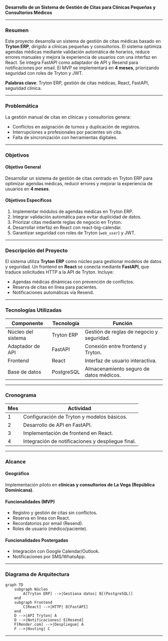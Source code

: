 **Desarrollo de un Sistema de Gestión de Citas para Clínicas Pequeñas y Consultorios Médicos**  

---

### **Resumen**  
Este proyecto desarrolla un sistema de gestión de citas médicas basado en **Tryton ERP**, dirigido a clínicas pequeñas y consultorios. El sistema optimiza agendas médicas mediante validación automática de horarios, reduce errores manuales y mejora la experiencia de usuarios con una interfaz en React. Se integra FastAPI como adaptador de API y Resend para notificaciones por email. El MVP se implementará en **4 meses**, priorizando seguridad con roles de Tryton y JWT.  

**Palabras clave**: Tryton ERP, gestión de citas médicas, React, FastAPI, seguridad clínica.  

---

### **Problemática**  
La gestión manual de citas en clínicas y consultorios genera:  
- Conflictos en asignación de turnos y duplicación de registros.  
- Interrupciones a profesionales por pacientes sin cita.  
- Falta de sincronización con herramientas digitales.  

---

### **Objetivos**  

#### **Objetivo General**  
Desarrollar un sistema de gestión de citas centrado en Tryton ERP para optimizar agendas médicas, reducir errores y mejorar la experiencia de usuarios en **4 meses**.  

#### **Objetivos Específicos**  
1. Implementar módulos de agendas médicas en Tryton ERP.  
2. Integrar validación automática para evitar duplicidad de datos.  
3. Priorizar citas mediante reglas de negocio en Tryton.  
4. Desarrollar interfaz en React con react-big-calendar.  
5. Garantizar seguridad con roles de Tryton (`web_user`) y JWT.  

---

### **Descripción del Proyecto**  
El sistema utiliza **Tryton ERP** como núcleo para gestionar modelos de datos y seguridad. Un frontend en **React** se conecta mediante **FastAPI**, que traduce solicitudes HTTP a la API de Tryton. Incluye:  
- Agendas médicas dinámicas con prevención de conflictos.  
- Reserva de citas en línea para pacientes.  
- Notificaciones automáticas vía Resend.  

---

### **Tecnologías Utilizadas**  

| **Componente**       | **Tecnología**    | **Función**                                |  
|-----------------------|-------------------|--------------------------------------------|  
| Núcleo del sistema    | Tryton ERP        | Gestión de reglas de negocio y seguridad.  |  
| Adaptador de API      | FastAPI           | Conexión entre frontend y Tryton.          |  
| Frontend              | React             | Interfaz de usuario interactiva.           |  
| Base de datos         | PostgreSQL        | Almacenamiento seguro de datos médicos.    |  

---

### **Cronograma**  
| **Mes** | **Actividad**                                      |  
|---------|----------------------------------------------------|  
| 1       | Configuración de Tryton y modelos básicos.         |  
| 2       | Desarrollo de API en FastAPI.                      |  
| 3       | Implementación de frontend en React.               |  
| 4       | Integración de notificaciones y despliegue final.  |  

---

### **Alcance**  

#### **Geográfico**  
Implementación piloto en **clínicas y consultorios de La Vega (República Dominicana)**.  

#### **Funcionalidades (MVP)**  
- Registro y gestión de citas sin conflictos.  
- Reserva en línea con React.  
- Recordatorios por email (Resend).  
- Roles de usuario (médico/paciente).  

#### **Funcionalidades Postergadas**  
- Integración con Google Calendar/Outlook.  
- Notificaciones por SMS/WhatsApp.  

---

### **Diagrama de Arquitectura**  

```mermaid
graph TD
    subgraph Núcleo
        A[Tryton ERP] -->|Gestiona datos| B[(PostgreSQL)]
    end
    subgraph Frontend
        C[React] -->|HTTP| D[FastAPI]
    end
    D -->|API Tryton| A
    D -->|Notificaciones| E[Resend]
    F[Render.com] -->|Despliegue| A
    F -->|Hosting| C
```

---
